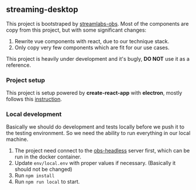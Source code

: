 ## streaming-desktop

This project is bootstraped by [streamlabs-obs](https://github.com/stream-labs/streamlabs-obs). Most of the components 
are copy from this project, but with some significant changes:

1. Rewrite vue components with react, due to our technique stack.
2. Only copy very few components which are fit for our use cases.

This project is heavily under development and it's bugly, **DO NOT** use it as a reference.

### Project setup
This project is setup powered by **create-react-app** with **electron**, 
mostly follows this [instruction](https://www.codementor.io/@randyfindley/how-to-build-an-electron-app-using-create-react-app-and-electron-builder-ss1k0sfer).

### Local development
Basically we should do development and tests locally before we push it to the testing environment. 
So we need the ability to run everything in our local machine.

1. The project need connect to the [obs-headless](https://github.com/MengLi619/obs-headless) server first,
which can be run in the docker container.
2. Update `env/local.env` with proper values if necessary. (Basically it should not be changed)
3. Run `npm install`
4. Run `npm run local` to start.
